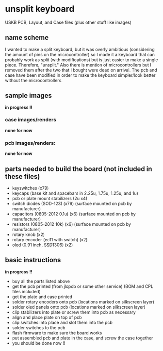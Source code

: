 # unsplit keyboard
USKB PCB, Layout, and Case files (plus other stuff like images)

## name scheme
I wanted to make a split keyboard, but it was overly ambitious (considering the amount of pins on the microcontroller) so I made it a keyboard that can probably work as split (with modifications) but is just easier to make a single piece. Therefore, "unsplit." Also there is mention of microcontrollers but I removed them after the two that I bought were dead on arrival. The pcb and case have been modified in order to make the keyboard simpler/look better without the microcontrollers.

## sample images
**in progress !!**

### case images/renders
**none for now**

### pcb images/renders:
**none for now**

## parts needed to build the board (not included in these files)
- keyswitches (x79)
- keycaps (base kit and spacebars in 2.25u, 1.75u, 1.25u, and 1u)
- pcb or plate mount stabilizers (2u x4)
- switch diodes (SOD-123) (x79) (surface mounted on pcb by manufacturer)
- capacitors (0805-2012 0.1u) (x6) (surface mounted on pcb by manufacturer)
- resistors (0805-2012 10k) (x6) (surface mounted on pcb by manufacturer)
- rotary knob (x2)
- rotary encoder (ec11 with switch) (x2)
- oled (0.91 inch, SSD1306) (x2)

## basic instructions
**in progress !!**

- buy all the parts listed above
- get the pcb printed (from jlcpcb or some other service) (BOM and CPL files included)
- get the plate and case printed
- solder rotary encoders onto pcb (locations marked on silkscreen layer)
- solder oled panels onto pcb (locations marked on silkscreen layer)
- clip stabilizers into plate or screw them into pcb as necessary
- align and place plate on top of pcb
- clip switches into place and slot them into the pcb
- solder switches to the pcb
- flash firmware to make sure the board works
- put assembled pcb and plate in the case, and screw the case together
- you should be done now !!
